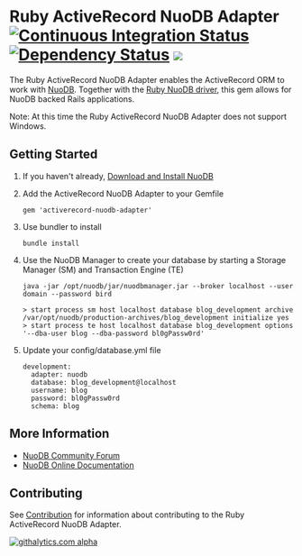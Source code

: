 # Ruby ActiveRecord NuoDB Adapter [<img src="https://secure.travis-ci.org/nuodb/ruby-activerecord-nuodb-adapter.png?branch=master" alt="Continuous Integration Status" />](http://travis-ci.org/nuodb/ruby-activerecord-nuodb-adapter) [<img src="https://gemnasium.com/nuodb/ruby-activerecord-nuodb-adapter.png?travis" alt="Dependency Status" />](https://gemnasium.com/nuodb/ruby-activerecord-nuodb-adapter) [<img src="https://codeclimate.com/github/nuodb/ruby-activerecord-nuodb-adapter.png" />](https://codeclimate.com/github/nuodb/ruby-activerecord-nuodb-adapter)
 
The Ruby ActiveRecord NuoDB Adapter enables the ActiveRecord ORM to work with [NuoDB](http://nuodb.com/). Together with the [Ruby NuoDB driver](https://github.com/nuodb/ruby-nuodb), this gem allows for NuoDB backed Rails applications.

Note: At this time the Ruby ActiveRecord NuoDB Adapter does not support Windows.

## Getting Started

1.  If you haven't already, [Download and Install NuoDB](http://nuodb.com/download-nuodb/)

2.  Add the ActiveRecord NuoDB Adapter to your Gemfile

        gem 'activerecord-nuodb-adapter'

3.  Use bundler to install

        bundle install

4.  Use the NuoDB Manager to create your database by starting a Storage
    Manager (SM) and Transaction Engine (TE)

        java -jar /opt/nuodb/jar/nuodbmanager.jar --broker localhost --user domain --password bird

        > start process sm host localhost database blog_development archive /var/opt/nuodb/production-archives/blog_development initialize yes
        > start process te host localhost database blog_development options '--dba-user blog --dba-password bl0gPassw0rd'

5.  Update your config/database.yml file

        development:
          adapter: nuodb
          database: blog_development@localhost
          username: blog
          password: bl0gPassw0rd
          schema: blog


## More Information

*   [NuoDB Community Forum](http://www.nuodb.com/community/forum.php)
*   [NuoDB Online Documentation](http://www.nuodb.com/community/documentation.php)


## Contributing

See [Contribution](CONTRIBUTION.md) for information about contributing to
the Ruby ActiveRecord NuoDB Adapter.

[![githalytics.com alpha](https://cruel-carlota.pagodabox.com/48a7777cbd0353a0b8e4cb380f2e530f "githalytics.com")](http://githalytics.com/nuodb/ruby-activerecord-nuodb-adapter)
